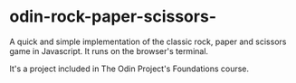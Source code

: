 # odin-rock-paper-scissors-
A quick and simple implementation of the classic rock, paper and scissors game in Javascript. It runs on the browser's terminal.

It's a project included in The Odin Project's Foundations course.